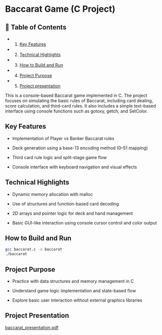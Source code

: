 # Baccarat Game (C Project)

## 📁 Table of Contents
- 1. [Key Features](#key-features)
- 2. [Technical Highlights](#technical-highlights)
- 3. [How to Build and Run](#how-to-build-and-run)
- 4. [Project Purpose](#project-purpose)
- 5. [Project presentation](#Project-Presentation)

This is a console-based Baccarat game implemented in C. The project focuses on simulating the basic rules of Baccarat, including card dealing, score calculation, and third-card rules. It also includes a simple text-based interface using console functions such as gotoxy, getch, and SetColor.

## Key Features

- Implementation of Player vs Banker Baccarat rules

- Deck generation using a base-13 encoding method (0–51 mapping)

- Third card rule logic and split-stage game flow

- Console interface with keyboard navigation and visual effects

## Technical Highlights

- Dynamic memory allocation with malloc

- Use of structures and function-based card decoding

- 2D arrays and pointer logic for deck and hand management

- Basic GUI-like interaction using console cursor control and color output

## How to Build and Run
```bash
gcc baccarat.c -o baccarat
./baccarat
```
## Project Purpose

- Practice with data structures and memory management in C

- Understand game logic implementation and state-based flow

- Explore basic user interaction without external graphics libraries

## Project Presentation
[baccarat_presentation.pdf](https://github.com/user-attachments/files/22860939/baccarat_presentation.pdf)
